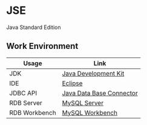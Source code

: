 # JSE
Java Standard Edition
## Work Environment
Usage     | Link
---       | ---
JDK | [Java Development Kit](https://github.com/angular)
IDE | [Eclipse](https://github.com/angular)
JDBC API | [Java Data Base Connector](https://github.com/angular)
RDB Server | [MySQL Server](https://github.com/angular)
RDB Workbench | [MySQL Workbench](https://github.com/angular)
